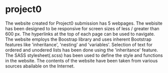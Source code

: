 # project0
The website created for Project0 submission has 5 webpages. 
The webisite has been designed to be responsive for screen sizes of less / greater than 600 px.
The hyperlinks at the top of each page can be used to navigate.
The website employs the Boostrap library and uses inherent Bootstrap features like 'inheritance', 'nesting' and 'variables'.
Selection of text for ordered and unodered lists has been done using the 'inheritance' feature.
The SASS stylesheet(.scss) has been used to define the style and functions in the website.
The contents of the website have been taken from various sources abailable on the Internet.
